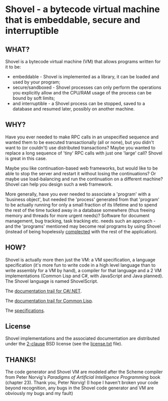 <!-- -*- markdown -*- -->

# Shovel - a bytecode virtual machine that is embeddable, secure and interruptible

## WHAT?

Shovel is a bytecode virtual machine (VM) that allows programs written
for it to be:

 * embeddable - Shovel is implemented as a library, it can be loaded
   and used by your program;
 * secure/sandboxed - Shovel processes can only perform the operations
   you explicitly allow and the CPU/RAM usage of the process can be
   bound by soft limits;
 * and interruptible - a Shovel process can be stopped, saved to a
   database and resumed later, possibly on another machine.
   
## WHY?

Have you ever needed to make RPC calls in an unspecified sequence and
wanted them to be executed transactionally (all or none), but you
didn't want to (or couldn't) use distributed transactions?  Maybe you
wanted to replace a long sequence of 'tiny' RPC calls with just one
'large' call? Shovel is great in this case.

Maybe you like continuation-based web frameworks, but would like to be
able to stop the server and restart it without losing the
continuations? Or maybe use load-balancing and run the continuation on
a different machine? Shovel can help you design such a web framework.

More generally, have you ever needed to associate a 'program' with a
'business object', but needed the 'process' generated from that
'program' to be actually running for only a small fraction of its
lifetime and to spend the rest of the time tucked away in a database
somewhere (thus freeing memory and threads for more urgent needs)?
Software for document management, bug tracking, task tracking
etc. needs such an approach - and the 'programs' mentioned may become
real programs by using Shovel (instead of being hopelessly
[complected](http://www.infoq.com/presentations/Simple-Made-Easy) with
the rest of the application).

## HOW?

Shovel is actually more then just the VM: a VM specification, a
language specification (it's more fun to write code in a high level
language than to write assembly for a VM by hand), a compiler for that
language and a 2 VM implementations (Common Lisp and C#, with
JavaScript and Java planned). The Shovel language is named
ShovelScript.

The [documentation trail for C#/.NET](shovel/blob/master/csharp/docs/index.md).

The
[documentation trail for Common Lisp](shovel/blob/master/common-lisp/docs/index.md).

The [specifications](shovel/blob/master/docs/specs.md).

## License

Shovel implementations and the associated documentation are
distributed under the
[2-clause](https://en.wikipedia.org/wiki/BSD_licenses#2-clause_license_.28.22Simplified_BSD_License.22_or_.22FreeBSD_License.22.29)
BSD license (see the [license.txt](shovel/blob/master/license.txt)
file).

## THANKS!

The code generator and Shovel VM are modeled after the Scheme compiler
from Peter Norvig's *Paradigms of Artificial Intelligence Programming*
book (chapter 23). Thank you, Peter Norvig! (I hope I haven't broken
your code beyond recognition, any bugs in the Shovel code generator
and VM are obviously my bugs and my fault)


